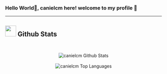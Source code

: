 ### Hello World👋, canielcm here! welcome to my profile 🌱

-----

## <img src="https://media.giphy.com/media/iY8CRBdQXODJSCERIr/giphy.gif" width="35"><b> Github Stats </b>

<br>

<div align="center">

  <img align="center"
       src="https://github-readme-stats.vercel.app/api?username=canielcm&include_all_commits=true&count_private=true&show_icons=true&line_height=30&title_color=CDB4DB&icon_color=CDB4DB&text_color=D3D3D3&bg_color=0A0A0A" alt="canielcm Github Stats">
  <br />
  <br />
  <img src="https://github-readme-stats.vercel.app/api/top-langs/?username=canielcm&layout=compact&theme=dark&bg_color=0A0A0A" alt="canielcm Top Languages"/>

</div>

<br />

